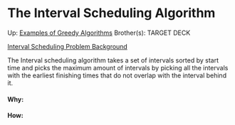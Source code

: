 # The Interval Scheduling Algorithm

Up: [Examples of Greedy Algorithms](examples_of_greedy_algorithms)
Brother(s):
TARGET DECK

[Interval Scheduling Problem Background](interval_scheduling_problem_background)

The Interval scheduling algorithm takes a set of intervals sorted by start time and picks the maximum amount of intervals by picking all the intervals with the earliest finishing times that do not overlap with the interval behind it.

































#### Why:
#### How:









